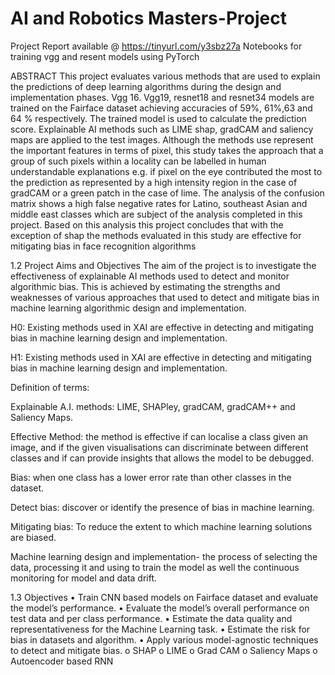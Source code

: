 # AI and Robotics Masters-Project 
Project Report available @ https://tinyurl.com/y3sbz27a
Notebooks for training vgg and resent models using PyTorch

ABSTRACT
This project evaluates various methods that are used to explain the predictions of deep learning algorithms during the design and implementation phases. Vgg 16. Vgg19, resnet18 and resnet34 models are trained on the Fairface dataset achieving accuracies of 59%, 61%,63 and 64 %  respectively. The trained model is used to calculate the prediction score. Explainable AI methods such as LIME shap, gradCAM and saliency maps are applied to the test images. Although the methods use represent the important features in terms of pixel, this study takes the approach that a group of such pixels within a locality can be labelled in human understandable explanations e.g. if pixel on the eye contributed the most to the prediction as represented by a high intensity region in the case of gradCAM or a green patch in the case of lime. The analysis of the confusion matrix shows a high false negative rates for Latino, southeast Asian and middle east classes which are subject of the analysis completed in this project. Based on this analysis this project concludes that with the exception of shap the methods evaluated in this  study are effective for mitigating bias in face recognition algorithms 

1.2	Project Aims and Objectives
The aim of the project is to investigate the effectiveness of explainable AI methods used to detect and monitor algorithmic bias. This is achieved by estimating the strengths and weaknesses of various approaches that used to detect and mitigate bias in machine learning algorithmic design and implementation. 

H0: Existing methods used in XAI are effective in detecting and mitigating bias in machine learning design and implementation.

H1: Existing methods used in XAI are effective in detecting and mitigating bias in machine learning design and implementation.

Definition of terms:

Explainable A.I. methods: LIME, SHAPley, gradCAM, gradCAM++ and Saliency Maps.

Effective Method: the method is effective if can localise a class given an image, and if the given visualisations can discriminate between different classes and if can provide insights that allows the model to be debugged.

Bias: when one class has a lower error rate than other classes in the dataset.

Detect bias: discover or identify the presence of bias in machine learning.

Mitigating bias:  To reduce the extent to which machine learning solutions are biased.

Machine learning design and implementation- the process of selecting the data, processing it and using to train the model as well the continuous monitoring for model and data drift.



1.3	Objectives 
    •	Train CNN based models on Fairface dataset and evaluate the model’s performance.
    •	Evaluate the model’s overall performance on test data and per class performance.
    •	Estimate the data quality and representativeness for the Machine Learning task.
    •	Estimate the risk for bias in datasets and algorithm.
    •	Apply various model-agnostic techniques to detect and mitigate bias.
      o	SHAP
      o	LIME 
      o	Grad CAM
      o	Saliency Maps
      o	Autoencoder based RNN
      


